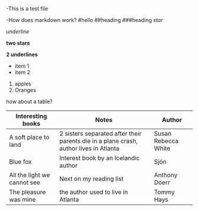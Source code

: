 -This is a test file

-How does markdown work?
#hello
##heading
###heading
*star*

_underline_

**two stars**

__2 underlines__

* item 1
* item 2

1. apples
2. Oranges

how about a table?

Interesting books | Notes | Author
-------- | ----- | ---
A soft place to land | 2 sisters separated after their parents die in a plane crash, author lives in Atlanta | Susan Rebecca White
Blue fox | Interest book by an Icelandic author | Sjón
All the light we cannot see | Next on my reading list | Anthony Doerr
The pleasure was mine | the author used to live in Atlanta | Tommy Hays






